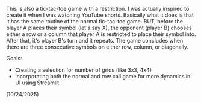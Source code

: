 This is also a tic-tac-toe game with a restriction. I was actually inspired to create it when I was watching YouTube shorts. Basically what it does is that it has the same routine of the normal tic-tac-toe game. BUT, before the player A places their symbol (let's say X), the opponent (player B) chooses either a row or a column that player A is restricted to place their symbol into. After that, it's player B's turn and it repeats. The game concludes when there are three consecutive symbols on either row, column, or diagonally. 

Goals:  
- Creating a selection for number of grids (like 3x3, 4x4)
- Incorporating both the normal and row call game for more dynamics in UI using Streamlit.

(10/24/2025)
